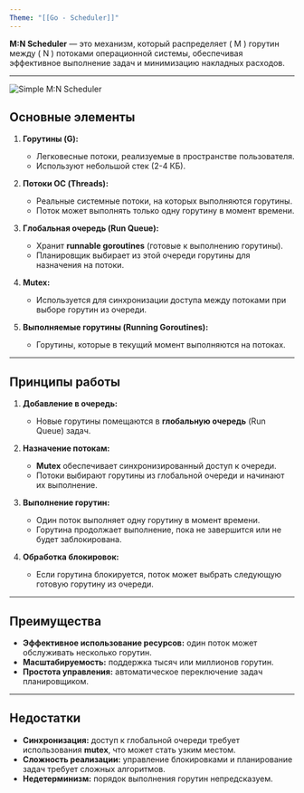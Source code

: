 ```yaml
---
Theme: "[[Go - Scheduler]]"
---
```

**M:N Scheduler** — это механизм, который распределяет \( M \) горутин между \( N \) потоками операционной системы, обеспечивая эффективное выполнение задач и минимизацию накладных расходов.

---
![Simple M:N Scheduler](mn_scheduler.png)

## Основные элементы

1. **Горутины (G):**
   - Легковесные потоки, реализуемые в пространстве пользователя.
   - Используют небольшой стек (2-4 КБ).

2. **Потоки ОС (Threads):**
   - Реальные системные потоки, на которых выполняются горутины.
   - Поток может выполнять только одну горутину в момент времени.

3. **Глобальная очередь (Run Queue):**
   - Хранит **runnable goroutines** (готовые к выполнению горутины).
   - Планировщик выбирает из этой очереди горутины для назначения на потоки.

4. **Mutex:**
   - Используется для синхронизации доступа между потоками при выборе горутин из очереди.

5. **Выполняемые горутины (Running Goroutines):**
   - Горутины, которые в текущий момент выполняются на потоках.

---

## Принципы работы

1. **Добавление в очередь:**
   - Новые горутины помещаются в **глобальную очередь** (Run Queue) задач.

2. **Назначение потокам:**
   - **Mutex** обеспечивает синхронизированный доступ к очереди.  
   - Потоки выбирают горутины из глобальной очереди и начинают их выполнение.

3. **Выполнение горутин:**
   - Один поток выполняет одну горутину в момент времени.
   - Горутина продолжает выполнение, пока не завершится или не будет заблокирована.

4. **Обработка блокировок:**
   - Если горутина блокируется, поток может выбрать следующую готовую горутину из очереди.

---

## Преимущества

- **Эффективное использование ресурсов:** один поток может обслуживать несколько горутин.
- **Масштабируемость:** поддержка тысяч или миллионов горутин.
- **Простота управления:** автоматическое переключение задач планировщиком.

---

## Недостатки

- **Синхронизация:** доступ к глобальной очереди требует использования **mutex**, что может стать узким местом.
- **Сложность реализации:** управление блокировками и планирование задач требует сложных алгоритмов.
- **Недетерминизм:** порядок выполнения горутин непредсказуем.

